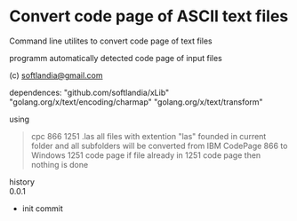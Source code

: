 Convert code page of ASCII text files
=====================================

Command line utilites to convert code page of text files

programm automatically detected code page of input files

(c) softlandia@gmail.com

dependences: 
	"github.com/softlandia/xLib"
	"golang.org/x/text/encoding/charmap"
	"golang.org/x/text/transform"

using  
>cpc 866 1251 .las
all files with extention "las" founded in current folder and all subfolders will be converted from IBM CodePage 866 to Windows 1251 code page
if file already in 1251 code page then nothing is done 
 

history  
0.0.1  
* init commit
